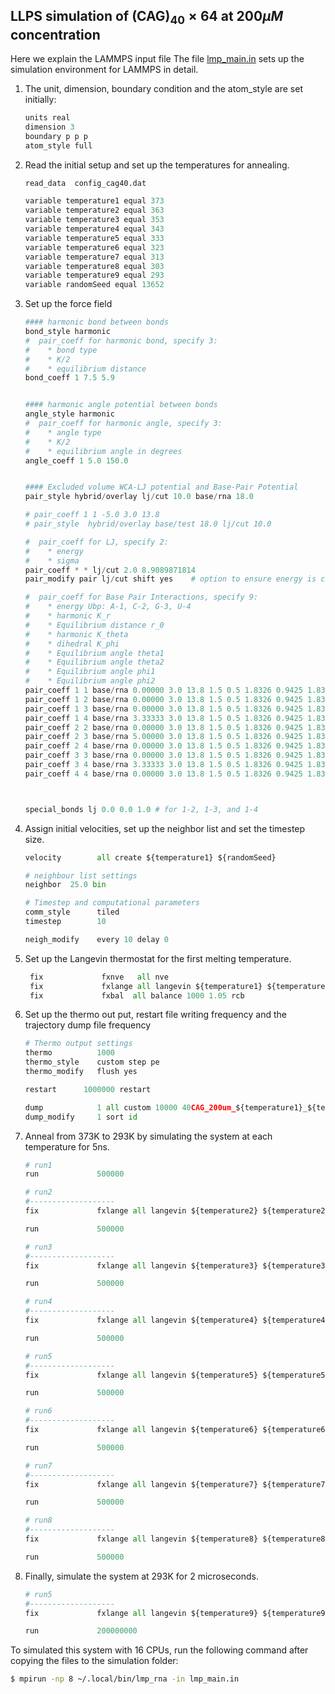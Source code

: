 ## LLPS simulation of (CAG)$_{40} \times 64$ at $200\mu M$ concentration
Here we explain the LAMMPS input file The file [lmp_main.in](./lmp_main.in) sets up the simulation environment for LAMMPS in detail.
 1. The unit, dimension, boundary condition and the atom_style are set initially:
      ```py
      units real
      dimension 3
      boundary p p p
      atom_style full
      ```
 2. Read the initial setup and set up the temperatures for annealing.
      ```py
      read_data  config_cag40.dat

      variable temperature1 equal 373
      variable temperature2 equal 363
      variable temperature3 equal 353
      variable temperature4 equal 343
      variable temperature5 equal 333
      variable temperature6 equal 323
      variable temperature7 equal 313
      variable temperature8 equal 303
      variable temperature9 equal 293
      variable randomSeed equal 13652
      ```
   3. Set up the force field
      ```py
      #### harmonic bond between bonds
      bond_style harmonic
      #  pair_coeff for harmonic bond, specify 3:
      #    * bond type 
      #    * K/2
      #    * equilibrium distance
      bond_coeff 1 7.5 5.9


      #### harmonic angle potential between bonds 
      angle_style harmonic
      #  pair_coeff for harmonic angle, specify 3:
      #    * angle type 
      #    * K/2
      #    * equilibrium angle in degrees
      angle_coeff 1 5.0 150.0


      #### Excluded volume WCA-LJ potential and Base-Pair Potential
      pair_style hybrid/overlay lj/cut 10.0 base/rna 18.0

      # pair_coeff 1 1 -5.0 3.0 13.8
      # pair_style  hybrid/overlay base/test 18.0 lj/cut 10.0

      #  pair_coeff for LJ, specify 2:
      #    * energy
      #    * sigma
      pair_coeff * * lj/cut 2.0 8.9089871814
      pair_modify pair lj/cut shift yes    # option to ensure energy is calculated corectly

      #  pair_coeff for Base Pair Interactions, specify 9:
      #    * energy Ubp: A-1, C-2, G-3, U-4
      #    * harmonic K_r
      #    * Equilibrium distance r_0
      #    * harmonic K_theta
      #    * dihedral K_phi
      #    * Equilibrium angle theta1
      #    * Equilibrium angle theta2
      #    * Equilibrium angle phi1
      #    * Equilibrium angle phi2
      pair_coeff 1 1 base/rna 0.00000 3.0 13.8 1.5 0.5 1.8326 0.9425 1.8326 1.1345 #AA
      pair_coeff 1 2 base/rna 0.00000 3.0 13.8 1.5 0.5 1.8326 0.9425 1.8326 1.1345 #AC
      pair_coeff 1 3 base/rna 0.00000 3.0 13.8 1.5 0.5 1.8326 0.9425 1.8326 1.1345 #AG
      pair_coeff 1 4 base/rna 3.33333 3.0 13.8 1.5 0.5 1.8326 0.9425 1.8326 1.1345 #AU
      pair_coeff 2 2 base/rna 0.00000 3.0 13.8 1.5 0.5 1.8326 0.9425 1.8326 1.1345 #CC
      pair_coeff 2 3 base/rna 5.00000 3.0 13.8 1.5 0.5 1.8326 0.9425 1.8326 1.1345 #CG
      pair_coeff 2 4 base/rna 0.00000 3.0 13.8 1.5 0.5 1.8326 0.9425 1.8326 1.1345 #CU
      pair_coeff 3 3 base/rna 0.00000 3.0 13.8 1.5 0.5 1.8326 0.9425 1.8326 1.1345 #GG
      pair_coeff 3 4 base/rna 3.33333 3.0 13.8 1.5 0.5 1.8326 0.9425 1.8326 1.1345 #GU
      pair_coeff 4 4 base/rna 0.00000 3.0 13.8 1.5 0.5 1.8326 0.9425 1.8326 1.1345 #UU



      special_bonds lj 0.0 0.0 1.0 # for 1-2, 1-3, and 1-4
      ```
4.  Assign initial velocities,  set up the neighbor list and set the timestep size.
    ```py
    velocity        all create ${temperature1} ${randomSeed}

    # neighbour list settings
    neighbor  25.0 bin

    # Timestep and computational parameters
    comm_style      tiled
    timestep        10

    neigh_modify    every 10 delay 0
    ```
5. Set up the Langevin thermostat for the first melting temperature.
   ```py
    fix             fxnve   all nve
    fix             fxlange all langevin ${temperature1} ${temperature1} 100000.0 ${randomSeed}
    fix             fxbal  all balance 1000 1.05 rcb
   ```
6. Set up the thermo out put, restart file writing frequency and the trajectory dump file frequency
   ```py
   # Thermo output settings
   thermo          1000
   thermo_style    custom step pe
   thermo_modify   flush yes

   restart      1000000 restart

   dump            1 all custom 10000 40CAG_200um_${temperature1}_${temperature9}.lammpstrj id mol type xu yu zu
   dump_modify     1 sort id
   ```
7. Anneal from 373K to 293K by simulating the system at each temperature for 5ns.
    ```py
    # run1
    run             500000

    # run2
    #-------------------
    fix             fxlange all langevin ${temperature2} ${temperature2} 100000.0 ${randomSeed}

    run             500000

    # run3
    #-------------------
    fix             fxlange all langevin ${temperature3} ${temperature3} 100000.0 ${randomSeed}

    run             500000

    # run4
    #-------------------
    fix             fxlange all langevin ${temperature4} ${temperature4} 100000.0 ${randomSeed}

    run             500000

    # run5
    #-------------------
    fix             fxlange all langevin ${temperature5} ${temperature5} 100000.0 ${randomSeed}

    run             500000

    # run6
    #-------------------
    fix             fxlange all langevin ${temperature6} ${temperature6} 100000.0 ${randomSeed}

    run             500000

    # run7
    #-------------------
    fix             fxlange all langevin ${temperature7} ${temperature7} 100000.0 ${randomSeed}

    run             500000

    # run8
    #-------------------
    fix             fxlange all langevin ${temperature8} ${temperature8} 100000.0 ${randomSeed}

    run             500000
    ```
8. Finally, simulate the system at 293K for 2 microseconds.
    ```py
    # run5
    #-------------------
    fix             fxlange all langevin ${temperature9} ${temperature9} 100000.0 ${randomSeed}

    run             200000000
    ```

To simulated this system with 16 CPUs, run the following command after copying the files to the simulation folder:
```sh
$ mpirun -np 8 ~/.local/bin/lmp_rna -in lmp_main.in
```